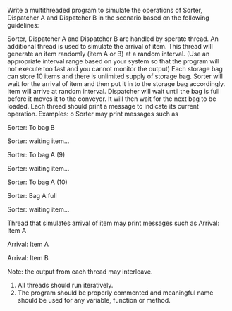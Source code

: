 Write a multithreaded program to simulate the operations of Sorter, Dispatcher A and
Dispatcher B in the scenario based on the following guidelines:

Sorter, Dispatcher A and Dispatcher B are handled by sperate thread.
An additional thread is used to simulate the arrival of item. This thread will generate an item
randomly (item A or B) at a random interval. (Use an appropriate interval range based on your
system so that the program will not execute too fast and you cannot monitor the output)
Each storage bag can store 10 items and there is unlimited supply of storage bag.
Sorter will wait for the arrival of item and then put it in to the storage bag accordingly. Item
will arrive at random interval.
Dispatcher will wait until the bag is full before it moves it to the conveyor. It will then wait for
the next bag to be loaded.
Each thread should print a message to indicate its current operation. Examples:
o Sorter may print messages such as

Sorter: To bag B

Sorter: waiting item...

Sorter: To bag A (9)

Sorter: waiting item...

Sorter: To bag A (10)

Sorter: Bag A full

Sorter: waiting item...

Thread that simulates arrival of item may print messages such as
Arrival: Item A

Arrival: Item A

Arrival: Item B

Note: the output from each thread may interleave.

1. All threads should run iteratively.
2. The program should be properly commented and meaningful name should be used for any
variable, function or method.
